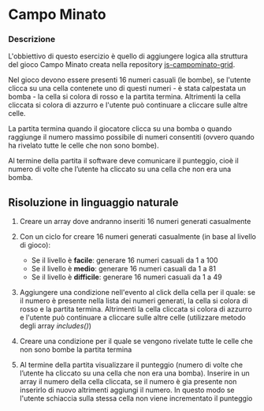 # Campo Minato

### Descrizione

L'obbiettivo di questo esercizio è quello di aggiungere logica alla struttura del gioco Campo Minato creata nella repository [js-campominato-grid](https://github.com/Luigi-Iorio/js-campominato-grid.git).

Nel gioco devono essere presenti 16 numeri casuali (le bombe), se l'utente clicca su una cella contenete uno di questi numeri - è stata calpestata un bomba - la cella si colora di rosso e la partita termina. Altrimenti la cella cliccata si colora di azzurro e l'utente può continuare a cliccare sulle altre celle.

La partita termina quando il giocatore clicca su una bomba o quando raggiunge il numero massimo possibile di numeri consentiti (ovvero quando ha rivelato tutte le celle che non sono bombe).

Al termine della partita il software deve comunicare il punteggio, cioè il numero di volte che l’utente ha cliccato su una cella che non era una bomba.

## Risoluzione in linguaggio naturale

1. Creare un array dove andranno inseriti 16 numeri generati casualmente

2. Con un ciclo for creare 16 numeri generati casualmente (in base al livello di gioco):

   - Se il livello è **facile**: generare 16 numeri casuali da 1 a 100
   - Se il livello è **medio**: generare 16 numeri casuali da 1 a 81
   - Se il livello è **difficile**: generare 16 numeri casuali da 1 a 49

3. Aggiungere una condizione nell'evento al click della cella per il quale: se il numero è presente nella lista dei numeri generati, la cella si colora di rosso e la partita termina. Altrimenti la cella cliccata si colora di azzurro e l'utente può continuare a cliccare sulle altre celle (utilizzare metodo degli array _includes()_)

4. Creare una condizione per il quale se vengono rivelate tutte le celle che non sono bombe la partita termina

5. Al termine della partita visualizzare il punteggio (numero di volte che l’utente ha cliccato su una cella che non era una bomba). Inserire in un array il numero della cella cliccata, se il numero è gia presente non inserirlo di nuovo altrimenti aggiungi il numero. In questo modo se l'utente schiaccia sulla stessa cella non viene incrementato il punteggio
